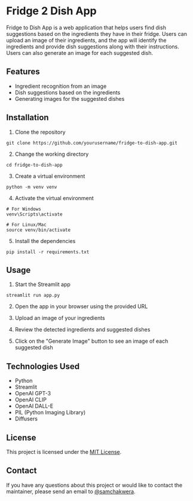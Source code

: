 # Fridge 2 Dish App

Fridge to Dish App is a web application that helps users find dish suggestions based on the ingredients they have in their fridge. Users can upload an image of their ingredients, and the app will identify the ingredients and provide dish suggestions along with their instructions. Users can also generate an image for each suggested dish.

## Features

- Ingredient recognition from an image
- Dish suggestions based on the ingredients
- Generating images for the suggested dishes

## Installation

1. Clone the repository

```
git clone https://github.com/yourusername/fridge-to-dish-app.git
```

2. Change the working directory

```
cd fridge-to-dish-app
```

3. Create a virtual environment

```
python -m venv venv
```

4. Activate the virtual environment

```
# For Windows
venv\Scripts\activate

# For Linux/Mac
source venv/bin/activate
```

5. Install the dependencies

```
pip install -r requirements.txt
```

## Usage

1. Start the Streamlit app

```
streamlit run app.py
```

2. Open the app in your browser using the provided URL

3. Upload an image of your ingredients

4. Review the detected ingredients and suggested dishes

5. Click on the "Generate Image" button to see an image of each suggested dish

## Technologies Used

- Python
- Streamlit
- OpenAI GPT-3
- OpenAI CLIP
- OpenAI DALL-E
- PIL (Python Imaging Library)
- Diffusers

## License

This project is licensed under the [MIT License](LICENSE).


## Contact

If you have any questions about this project or would like to contact the maintainer, please send an email to [@samchakwera](https://github.com/SamChakwera).
